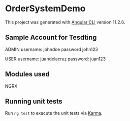 # OrderSystemDemo

This project was generated with [Angular CLI](https://github.com/angular/angular-cli) version 11.2.6.

## Sample Account for Tesdting
ADMIN 
username: johndoe
password john123

USER
username: juandelacruz
password: juan123

## Modules used

NGRX

## Running unit tests

Run `ng test` to execute the unit tests via [Karma](https://karma-runner.github.io).

